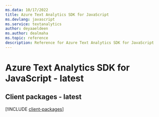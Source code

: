 ```yaml
---
ms.data: 10/17/2022
title: Azure Text Analytics SDK for JavaScript
ms.devlang: javascript
ms.service: textanalytics
author: deyaaeldeen
ms.author: dealmaha
ms.topic: reference
description: Reference for Azure Text Analytics SDK for JavaScript
---
```

# Azure Text Analytics SDK for JavaScript - latest

## Client packages - latest
[!INCLUDE [client-packages](text-analytics-client-index.md)]